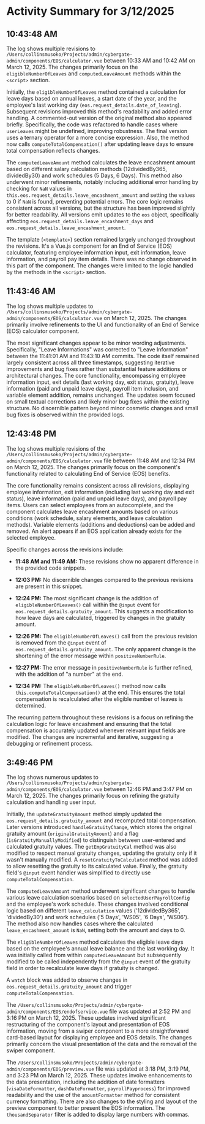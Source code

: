 # Activity Summary for 3/12/2025

## 10:43:48 AM
The log shows multiple revisions to `/Users/collinsmusoko/Projects/admin/cybergate-admin/components/EOS/calculator.vue` between 10:33 AM and 10:42 AM on March 12, 2025.  The changes primarily focus on the `eligibleNumberOfLeaves` and `computedLeaveAmount` methods within the `<script>` section.

Initially, the `eligibleNumberOfLeaves` method contained a calculation for leave days based on annual leaves,  a start date of the year, and the employee's last working day (`eos.request_details.date_of_leaving`).  Subsequent revisions improved this method's readability and added error handling. A commented-out version of the original method also appeared briefly.  Specifically, the code was refactored to handle cases where `userLeaves` might be undefined, improving robustness.  The final version uses a ternary operator for a more concise expression.  Also, the method now calls `computeTotalCompensation()` after updating leave days to ensure total compensation reflects changes.

The `computedLeaveAmount` method calculates the leave encashment amount based on different salary calculation methods (12dividedBy365, dividedBy30) and work schedules (5 Days, 6 Days).  This method also underwent minor refinements, notably including additional error handling by checking for `NaN` values in `this.eos.request_details.leave_encashment_amount` and setting the values to 0 if `NaN` is found, preventing potential errors. The core logic remains consistent across all versions,  but the structure has been improved slightly for better readability.  All versions emit updates to the `eos` object, specifically affecting `eos.request_details.leave_encashment_days` and `eos.request_details.leave_encashment_amount`.

The template (`<template>`) section remained largely unchanged throughout the revisions.  It's a Vue.js component for an End of Service (EOS) calculator, featuring employee information input, exit information, leave information, and payroll pay item details. There was no change observed in this part of the component.  The changes were limited to the logic handled by the methods in the `<script>` section.


## 11:43:46 AM
The log shows multiple updates to `/Users/collinsmusoko/Projects/admin/cybergate-admin/components/EOS/calculator.vue` on March 12, 2025.  The changes primarily involve refinements to the UI and functionality of an End of Service (EOS) calculator component.

The most significant changes appear to be minor wording adjustments.  Specifically, "Leave Informations" was corrected to "Leave Information" between the 11:41:01 AM and 11:43:10 AM commits.  The code itself remained largely consistent across all three timestamps, suggesting iterative improvements and bug fixes rather than substantial feature additions or architectural changes.  The core functionality, encompassing employee information input, exit details (last working day, exit status, gratuity), leave information (paid and unpaid leave days), payroll item inclusion, and variable element addition, remains unchanged.  The updates seem focused on small textual corrections and likely minor bug fixes within the existing structure.  No discernible pattern beyond minor cosmetic changes and small bug fixes is observed within the provided logs.


## 12:43:48 PM
The log shows multiple revisions of the `/Users/collinsmusoko/Projects/admin/cybergate-admin/components/EOS/calculator.vue` file between 11:48 AM and 12:34 PM on March 12, 2025.  The changes primarily focus on the component's functionality related to calculating End of Service (EOS) benefits.

The core functionality remains consistent across all revisions, displaying employee information, exit information (including last working day and exit status), leave information (paid and unpaid leave days), and payroll pay items.  Users can select employees from an autocomplete, and the component calculates leave encashment amounts based on various conditions (work schedule, salary elements, and leave calculation methods).  Variable elements (additions and deductions) can be added and removed.  An alert appears if an EOS application already exists for the selected employee.

Specific changes across the revisions include:

* **11:48 AM and 11:49 AM:** These revisions show no apparent difference in the provided code snippets.

* **12:03 PM:** No discernible changes compared to the previous revisions are present in this snippet.

* **12:24 PM:** The most significant change is the addition of `eligibleNumberOfLeaves()` call within the `@input` event for `eos.request_details.gratuity_amount`. This suggests a modification to how leave days are calculated, triggered by changes in the gratuity amount.

* **12:26 PM:** The `eligibleNumberOfLeaves()` call from the previous revision is removed from the `@input` event of `eos.request_details.gratuity_amount`.  The only apparent change is the shortening of the error message within `positiveNumberRule`.

* **12:27 PM:** The error message in `positiveNumberRule` is further refined, with the addition of "a number" at the end.

* **12:34 PM:** The `eligibleNumberOfLeaves()` method now calls `this.computeTotalCompensation()` at the end.  This ensures the total compensation is recalculated after the eligible number of leaves is determined.


The recurring pattern throughout these revisions is a focus on refining the calculation logic for leave encashment and ensuring that the total compensation is accurately updated whenever relevant input fields are modified.  The changes are incremental and iterative, suggesting a debugging or refinement process.


## 3:49:46 PM
The log shows numerous updates to `/Users/collinsmusoko/Projects/admin/cybergate-admin/components/EOS/calculator.vue` between 12:46 PM and 3:47 PM on March 12, 2025.  The changes primarily focus on refining the gratuity calculation and handling user input.

Initially, the `updateGratuityAmount` method simply updated the `eos.request_details.gratuity_amount` and recomputed total compensation.  Later versions introduced `handleGratuityChange`, which stores the original gratuity amount (`originalGratuityAmount`) and a flag (`isGratuityManuallyModified`) to distinguish between user-entered and calculated gratuity values.  The `getEmpGratuityCal` method was also modified to respect manual gratuity changes, updating the gratuity only if it wasn't manually modified.  A `resetGratuityToCalculated` method was added to allow resetting the gratuity to its calculated value.  Finally, the gratuity field's `@input` event handler was simplified to directly use `computeTotalCompensation`.


The `computedLeaveAmount` method underwent significant changes to handle various leave calculation scenarios based on `selectedUserPayrollConfig` and the employee's work schedule. These changes involved conditional logic based on different `leave_calculation` values ('12dividedBy365', 'dividedBy30') and work schedules ('5 Days', 'WS05', '6 Days', 'WS06').  The method also now handles cases where the calculated `leave_encashment_amount` is `NaN`, setting both the amount and days to 0.

The `eligibleNumberOfLeaves` method calculates the eligible leave days based on the employee's annual leave balance and the last working day.  It was initially called from within `computedLeaveAmount` but subsequently modified to be called independently from the `@input` event of the gratuity field in order to recalculate leave days if gratuity is changed.

A `watch` block was added to observe changes in `eos.request_details.gratuity_amount` and trigger `computeTotalCompensation`.

The `/Users/collinsmusoko/Projects/admin/cybergate-admin/components/EOS/endofservice.vue` file was updated at 2:52 PM and 3:16 PM on March 12, 2025.  These updates involved significant restructuring of the component's layout and presentation of EOS information, moving from a swiper component to a more straightforward card-based layout for displaying employee and EOS details.  The changes primarily concern the visual presentation of the data and the removal of the swiper component.


The `/Users/collinsmusoko/Projects/admin/cybergate-admin/components/EOS/preview.vue` file was updated at 3:18 PM, 3:19 PM, and 3:23 PM on March 12, 2025.  These updates involve enhancements to the data presentation, including the addition of date formatters (`visaDateFormatter`, `dashDateFormatter`, `payrollPayprocess`) for improved readability and the use of the `amountFormatter` method for consistent currency formatting.  There are also changes to the styling and layout of the preview component to better present the EOS information.  The  `thousandSeparator` filter is added to display large numbers with commas.
